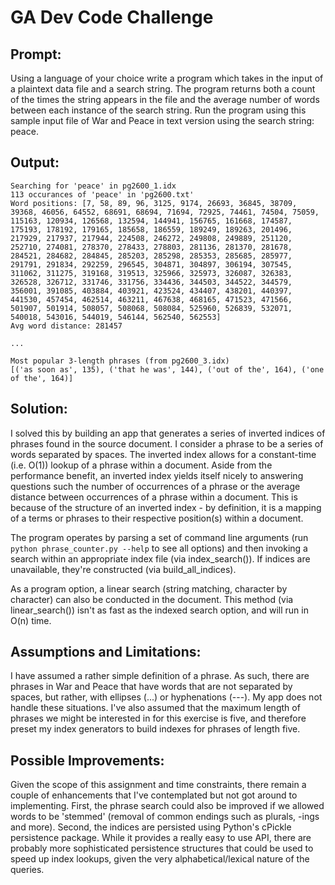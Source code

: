 # GA Dev Code Challenge

## Prompt:
Using a language of your choice write a program which takes in the input of a plaintext data file and a search string. The program returns both a count of the times the string appears in the file and the average number of words between each instance of the search string.
Run the program using this sample input file of War and Peace in text version using the search string: peace.

## Output:
    Searching for 'peace' in pg2600_1.idx
    113 occurances of 'peace' in 'pg2600.txt'
    Word positions: [7, 58, 89, 96, 3125, 9174, 26693, 36845, 38709, 39368, 46056, 64552, 68691, 68694, 71694, 72925, 74461, 74504, 75059, 115163, 120934, 126568, 132594, 144941, 156765, 161668, 174587, 175193, 178192, 179165, 185658, 186559, 189249, 189263, 201496, 217929, 217937, 217944, 224508, 246272, 249808, 249889, 251120, 252710, 274081, 278370, 278433, 278803, 281136, 281370, 281678, 284521, 284682, 284845, 285203, 285298, 285353, 285685, 285977, 291791, 291834, 292259, 296545, 304871, 304897, 306194, 307545, 311062, 311275, 319168, 319513, 325966, 325973, 326087, 326383, 326528, 326712, 331746, 331756, 334436, 344503, 344522, 344579, 356001, 391085, 403884, 403921, 423524, 434407, 438201, 440397, 441530, 457454, 462514, 463211, 467638, 468165, 471523, 471566, 501907, 501914, 508057, 508068, 508084, 525960, 526839, 532071, 540018, 543016, 544019, 546144, 562540, 562553]
    Avg word distance: 281457

    ...

    Most popular 3-length phrases (from pg2600_3.idx)
    [('as soon as', 135), ('that he was', 144), ('out of the', 164), ('one of the', 164)]

## Solution:
I solved this by building an app that generates a series of inverted indices of phrases found in the source document. I consider a phrase to be a series of words separated by spaces. The inverted index allows for a constant-time (i.e. O(1)) lookup of a phrase within a document. Aside from the performance benefit, an inverted index yields itself nicely to answering questions such the number of occurrences of a phrase or the average distance between occurrences of a phrase within a document. This is because of the structure of an inverted index - by definition, it is a mapping of a terms or phrases to their respective position(s) within a document.

The program operates by parsing a set of command line arguments (run `python phrase_counter.py --help` to see all options) and then invoking a search within an appropriate index file (via index_search()). If indices are unavailable, they're constructed (via build_all_indices). 

As a program option, a linear search (string matching, character by character) can also be conducted in the document. This method (via linear_search()) isn't as fast as the indexed search option, and will run in O(n) time.

## Assumptions and Limitations:
I have assumed a rather simple definition of a phrase. As such, there are phrases in War and Peace that have words that are not separated by spaces, but rather, with ellipses (...) or hyphenations (---). My app does not handle these situations. I've also assumed that the maximum length of phrases we might be interested in for this exercise is five, and therefore preset my index generators to build indexes for phrases of length five.

## Possible Improvements:
Given the scope of this assignment and time constraints, there remain a couple of enhancements that I've contemplated but not got around to implementing. First, the phrase search could also be improved if we allowed words to be 'stemmed' (removal of common endings such as plurals, -ings and more). Second, the indices are persisted using Python's cPickle persistence package. While it provides a really easy to use API, there are probably more sophisticated persistence structures that could be used to speed up index lookups, given the very alphabetical/lexical nature of the queries.